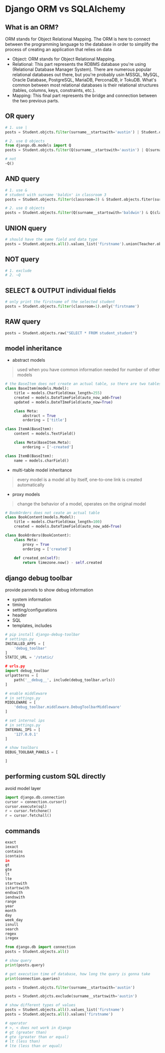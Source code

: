 # Django ORM vs SQLAlchemy

## What is an ORM?
ORM stands for Object Relational Mapping. The ORM is here to connect between the programming language to the database in order to simplify the process of creating an application that relies on data

- Object: ORM stands for Object Relational Mapping.
- Relational: This part represents the RDBMS database you're using (Relational Database Manager System). There are numerous popular relational databases out there, but you're probably usin MSSQL, MySQL, Oracle Database, PostgreSQL, MariaDB, PerconaDB, ir TokuDB. What's common between most relational databases is their relational structures (tables, columns, keys, constraints, etc.).
- Mapping: This final part represents the bridge and connection between the two previous parts.

## OR query
```python
# 1. use |
posts = Student.objcts.filter(surname__startswith='austin') | Student.objects.fiter(surname__startswith='baldwin')

# 2. use Q objects
from django.db.models import Q
posts = Student.objcts.filter(Q(surname__startswith='austin') | Q(surname__startswith='baldwin'))

# not
~Q()
```

## AND query
```python
# 1. use &
# student with surname 'baldin' in classroom 3
posts = Student.objects.filter(classroom=3) & Student.objects.fiter(surname__startswith='baldwin')

# 2. use Q objects
posts = Student.objects.filter(Q(surname__startswith='baldwin') & Q(classroom=3))
```

## UNION query
```python
# should have the same field and data type
posts = Student.objects.all().values_list('firstname').union(Teacher.objects.all().value_list('firstname'))
```

## NOT query
```python
# 1. exclude
# 2. ~Q
```

## SELECT & OUTPUT individual fields
```python
# only print the firstname of the selected student
posts = Student.objects.filter(classroom=1).only('firstname')
```

## RAW query
```python
posts = Student.objects.raw("SELECT * FROM student_student")
```

## model inheritance
- abstract models
> used when you have common information needed for number of other models
```python
# the BaseItem does not create an actual table, so there are two tables: ItemA and ItemB
class BaseItem(models.Model):
    title = models.CharField(max_length=255)
    created = models.DateTimeField(auto_now_add=True)
    updated = models.DateTImeField(auto_now=True)

    class Meta:
        abstract = True
        ordering = ['title']

class ItemA(BaseItem):
    content = models.TextField()

    class Meta(BaseItem.Meta):
        ordering = ['-created']

class ItemB(BaseItem):
    name = models.charField()
```
- multi-table model inheritance
> every model is a model all by itself, one-to-one link is created automatically
- proxy models
> change the behavior of a model, operates on the original model
```python
# BookOrders does not ceate an actual table
class BookContent(models.Model):
    title = models.CharField(max_length=100)
    created = models.DateTimeField(auto_now_add=True)

class BookOrders(BookContent):
    class Meta:
        proxy = True
        ordering = ['created']
    
    def created_on(self):
        return timezone.now() - self.created
```

## django debug toolbar
provide pannels to show debug information
- system information
- timing
- setting/configurations
- header
- SQL
- templates, includes
```python
# pip install django-debug-toolbar
# settings.py
INSTALLED_APPS = [
    'debug_toolbar'
]
STATIC_URL = '/static/

# urls.py
import debug_toolbar
urlpatterns = [
    path('__debug__', include(debug_toolbar.urls))
]

# enable middleware
# in settings.py
MIDDLEWARE = [
    'debug_toolbar.middleware.DebugToolbarMiddleware'
]

# set internal ips
# in settings.py
INTERNAL_IPS = [
    '127.0.0.1'
]

# show toolbars
DEBUG_TOOLBAR_PANELS = [

]
```

## performing custom SQL directly
avoid model layer
```python
import django.db.connection
cursor = connection.cursor()
cursor.execute(sql)
r = cursor.fetchone() 
r = cursor.fetchall()
```

## commands
```sh
exact
iexact
contains
icontains
in
gt
gte
lt
lte
startswith
istartswith
endswith
iendswith
range
year
month
day
week_day
isnull
search
regex
iregex
```
```python
from django.db import connection
posts = Student.objects.all()

# show query
print(posts.query)

# get execution time of database, how long the query is gonna take
print(connection.queries) 

posts = Student.objcts.filter(surname__startswith='austin')

posts = Student.objcts.exclude(surname__startswith='austin')

# show different types of values
posts = Student.objects.all().values_list('firstname')
posts = Student.objects.all().values('firstname')

# operator
# >, < does not work in django
# gt (greater than)
# gte (greater than or equal)
# lt (less than)
# lte (less than or equal)
```